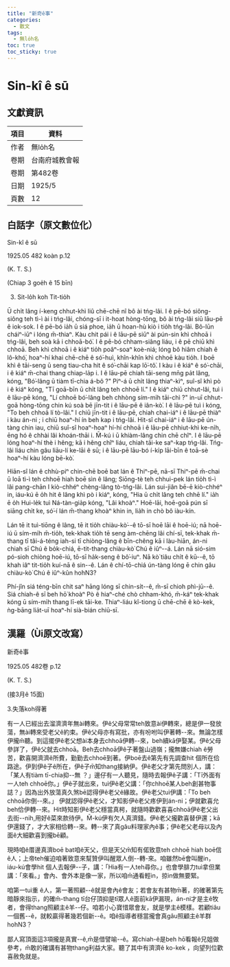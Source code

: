 ```yaml
---
title: "新奇ê事"
categories:
  - 散文
tags:
  - 無lo̍h名
toc: true
toc_sticky: true
---
```


# Sin-kî ê sū

## 文獻資訊

| 項目 | 資料 |
|---|---|
| 作者 | 無lo̍h名 |
| 卷期 | 台南府城教會報 |
| 卷期 | 第482卷 |
| 日期 | 1925/5 |
| 頁數 | 12 |

## 白話字（原文數位化）

Sin-kî ê sū

1925.05 482 koàn p.12

(K. T. S.)

(Chiap 3 goe̍h ê 15 bīn)

3. Sit-lo̍h koh Tit-tio̍h

Ū chi̍t lâng í-keng chhut-khì liû chē-chē nî bô ài tńg-lâi. I ê pē-bó siông-siông teh tì-ì ài i tńg-lâi, chóng-sī i it-hoat hòng-tōng, bô ài tńg-lâi siū lāu-pē ê iok-sok. I ê pē-bó ia̍h ū siá phoe, ia̍h ū hoan-hù kiò i tio̍h tńg-lâi. Bô-lūn cháiⁿ-iūⁿ i lóng m̄-thiaⁿ. Kàu chit pái i ê lāu-pē siūⁿ ài pún-sin khì chhoā i tńg-lâi, beh soà kā i chhoā-bó͘. I ê pē-bó chham-siâng liáu, i ê pē chiū khì chhoā. Beh khì chhoā i ê kiáⁿ tio̍h poâⁿ-soaⁿ koè-niá; lóng bô hiâm chiah ê lô-khó͘, hoaⁿ-hí khai chē-chē ê só͘-huì, khîn-khîn khì chhoē kàu tio̍h. I boē khì ê tāi-seng ū seng tiau-cha hit ê só͘-chāi kap lō͘-tô͘. I kàu i ê kiáⁿ ê só͘-chāi, i ê kiáⁿ m̄-chai thang chiap-la̍p i. I ê lāu-pē chiah tāi-seng mn̄g pa̍t lâng, kóng, "Bó͘-lâng ū tiàm tī-chia á-bô ?" Piⁿ-á ū chi̍t lâng thiaⁿ-kìⁿ, suî-sî khì pò i ê kiáⁿ kóng, "Tī goā-bīn ū chi̍t lâng teh chhoē lí." I ê kiáⁿ chiū chhut-lâi, tuì i ê lāu-pē kóng, "Lí chhoē bó͘-lâng beh chhòng sím-mi̍h tāi-chì ?" in-uī chhut-goā hòng-tōng chin kú soà bē jīn-tit i ê lāu-pē ê iân-kò͘. I ê lāu-pē tuì i kóng, "To beh chhoā lí tò-lâi." I chiū jīn-tit i ê lāu-pē, chiah chai-iáⁿ i ê lāu-pē thiàⁿ i kàu án-ni ; i chiū hoaⁿ-hí ín beh kap i tńg-lâi. Hit-sî chai-iáⁿ i ê lāu-pē ún-tàng chin iau, chiū suî-sî hoaⁿ-hoaⁿ hí-hí chhoā i ê lāu-pē chhiut-khì ke-ni̍h, ēng hó ê chhài lâi khoán-thāi i. M̄-kú i ū khiàm-lâng chin chē chîⁿ. I ê lāu-pē lóng hoaⁿ-hí thè i hêng; kā i hêng chîⁿ liáu, chiah tāi-ke saⁿ-kap tńg-lâi. Tńg-lâi liáu chin gâu liāu-lí ke-lāi ê sū; i ê lāu-pē lāu-bó í-ki̍p lāi-bīn ê toā-sè hoaⁿ-hí kàu lóng bē-kò͘.

Hiān-sî lán ê chhù-piⁿ chin-chē boē bat lán ê Thiⁿ-pē, nā-sī Thiⁿ-pē m̄-chai ū loā tì-ì teh chhoē hiah boē sìn ê lâng; Siōng-tè teh chhui-pek lán tio̍h tì-ì lâi pang-chān I kiò-chhéⁿ chèng-lâng tò-tńg-lâi. Lán sui-jiân bē-ē kiò-chhéⁿ in, iáu-kú ē o̍h hit ê lâng khì pò i kiáⁿ, kóng, "Hia ū chi̍t lâng teh chhē lí." ia̍h ē o̍h Hui-le̍k tuì Ná-tàn-gia̍p kóng, "Lâi khoàⁿ." Hoē-lāi, hoē-goā pún sī siāng chi̍t ke, só͘-í lán m̄-thang khoàⁿ khin in, lia̍h in chò bô iàu-kín.

Lán tē it tuì-tiōng ê lâng, tē it tio̍h chiàu-kò͘--ê tō-sī hoē lāi ê hoē-iú; nā hoē-iú ū sím-mi̍h m̄-tio̍h, tek-khak tio̍h tē seng àm-chēng lâi chí-sī, tek-khak m̄-thang tī tâi-á-téng iah-si tī chiòng-lâng ê bīn-chêng kā i làu-hiān, án-ni chiah sī Chú ê bo̍k-chiá, ē-tit-thang chiàu-kò͘ Chú ê iûⁿ--á. Lán nā sió-sim pó-sioh chiòng hoē-iú, tō-sī ha̍k-seng ê bô͘-iuⁿ. Nā kò͘ tiâu chi̍t ê kū--ê, tō khah iâⁿ tit-tio̍h kuí-nā ê sin--ê. Lán ê chí-tō-chiá ún-tàng lóng ē chin gâu chiàu-kò͘ Chú ê iûⁿ-kûn ho͘hN3?

Phí-jîn siá téng-bīn chit saⁿ hāng lóng sī chin-si̍t--ê, m̄-sī chioh phì-jū--ê. Siá chiah-ê sī beh hō͘ khoàⁿ Pò ê hiaⁿ-ché chò chham-khó, m̄-káⁿ tek-khak kóng ū sím-mi̍h thang lī-ek tāi-ke. Thiaⁿ-liáu kî-tiong ū chē-chē ê kò-kek, ǹg-bāng lia̍t-uī hoaⁿ-hí sià-bián chiū-sī.

## 漢羅（Ùi原文改寫）

新奇ê事

1925.05 482卷 p.12

(K. T. S.)

(接3月ê 15面)

3.失落koh得著

有一人已經出去溜濟濟年無ài轉來。伊ê父母常常teh致意ài伊轉來，總是伊一發放蕩，無ài轉來受老父ê約束。伊ê父母亦有寫批，亦有吩咐叫伊著轉--來。無論怎樣伊攏m̄聽。到這擺伊ê老父想ài本身去chhoā伊轉--來，beh續kā伊娶某。伊ê父母參詳了，伊ê父就去chhoā。Beh去chhoā伊ê子著盤山過嶺；攏無嫌chiah ê勞苦，歡喜開濟濟ê所費，勤勤去chhoē到著。伊boē去ê第先有先調查hit 個所在佮路途。伊到伊ê子ê所在，伊ê子m̄知thang接納伊。伊ê老父才第先問別人，講：「某人有tiàm tī-chia抑--無 ？」邊仔有一人聽見，隨時去報伊ê子講：「Tī外面有一人teh chhoē你。」伊ê子就出來，tuì伊ê老父講：「你chhoē某人beh創甚物事誌？」因為出外放蕩真久煞bē認得伊ê老父ê緣故。伊ê老父tuì伊講：「To beh chhoā你倒--來。」 伊就認得伊ê老父，才知影伊ê老父疼伊到án-ni；伊就歡喜允beh佮伊轉--來。Hit時知影伊ê老父穩當真枵，就隨時歡歡喜喜chhoā伊ê老父出去街--ni̍h,用好ê菜來款待伊。M̄-kú伊有欠人真濟錢。伊ê老父攏歡喜替伊還；kā伊還錢了，才大家相佮轉--來。轉--來了真gâu料理家內ê事；伊ê老父老母以及內面ê大細歡喜到攏bē顧。

現時咱ê厝邊真濟boē bat咱ê天父，但是天父m̄知有偌致意teh chhoē hiah boē信ê人；上帝teh催迫咱著致意來幫贊伊叫醒眾人倒--轉-來。咱雖然bē會叫醒in，iáu-kú會學hit 個人去報伊--子，講：「Hia有一人teh尋你。」也會學腓力tuì拿但業講：「來看。」會內、會外本是像一家，所以咱m̄通看輕in，掠in做無要緊。

咱第一tuì重 ê人，第一著照顧--ê就是會內ê會友；若會友有甚物m̄著，的確著第先暗靜來指示，的確m̄-thang tī台仔頂抑是tī眾人ê面前kā伊漏現，án-ni才是主ê牧者，會得thang照顧主ê羊--仔。咱若小心寶惜眾會友，就是學主ê模樣。若顧tiâu一個舊--ê，就較贏得著幾若個新--ê。咱ê指導者穩當攏會真gâu照顧主ê羊群ho͘hN3？

鄙人寫頂面這3項攏是真實--ê,m̄是借譬喻--ê。寫chiah-ê是beh hō͘看報ê兄姐做參考，m̄敢的確講有甚物thang利益大家。聽了其中有濟濟ê ko-kek ，向望列位歡喜赦免就是。
